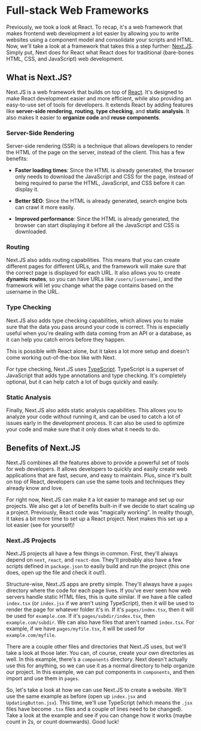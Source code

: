 # Full-stack Web Frameworks

Previously, we took a look at React. To recap, it's a web framework that makes frontend web development a lot easier by allowing you to write websites using a component model and consolidate your scripts and HTML. Now, we'll take a look at a framework that takes this a step further: [Next.JS](https://nextjs.org/). Simply put, Next does for React what React does for traditional (bare-bones HTML, CSS, and JavaScript) web development.

## What is Next.JS?

Next.JS is a web framework that builds on top of [React](https://reactjs.org/). It's designed to make React development easier and more efficient, while also providing an easy-to-use set of tools for developers. It extends React by adding features like **server-side rendering**, **routing**, **type checking**, and **static analysis**. It also makes it easier to **organize code** and **reuse components**.

### Server-Side Rendering

Server-side rendering (SSR) is a technique that allows developers to render the HTML of the page on the server, instead of the client. This has a few benefits:

* **Faster loading times**: Since the HTML is already generated, the browser only needs to download the JavaScript and CSS for the page, instead of being required to parse the HTML, JavaScript, and CSS before it can display it.

* **Better SEO**: Since the HTML is already generated, search engine bots can crawl it more easily.

* **Improved performance**: Since the HTML is already generated, the browser can start displaying it before all the JavaScript and CSS is downloaded.

### Routing

Next.JS also adds routing capabilities. This means that you can create different pages for different URLs, and the framework will make sure that the correct page is displayed for each URL. It also allows you to create **dynamic routes**, so you can have URLs like `/users/[username]`, and the framework will let you change what the page contains based on the username in the URL.

### Type Checking

Next.JS also adds type checking capabilities, which allows you to make sure that the data you pass around your code is correct. This is especially useful when you're dealing with data coming from an API or a database, as it can help you catch errors before they happen.

This is possible with React alone, but it takes a lot more setup and doesn't come working out-of-the-box like with Next.

For type checking, Next.JS uses [TypeScript](https://www.typescriptlang.org/). TypeScript is a superset of JavaScript that adds type annotations and type checking. It's completely optional, but it can help catch a lot of bugs quickly and easily.

### Static Analysis

Finally, Next.JS also adds static analysis capabilities. This allows you to analyze your code without running it, and can be used to catch a lot of issues early in the development process. It can also be used to optimize your code and make sure that it only does what it needs to do.

## Benefits of Next.JS

Next.JS combines all the features above to provide a powerful set of tools for web developers. It allows developers to quickly and easily create web applications that are fast, secure, and easy to maintain. Plus, since it's built on top of React, developers can use the same tools and techniques they already know and love.

For right now, Next.JS can make it a lot easier to manage and set up our projects. We also get a lot of benefits built-in if we decide to start scaling up a project. Previously, React code was "magically working". In reality though, it takes a bit more time to set up a React project. Next makes this set up a lot easier (see for yourself)!

### Next.JS Projects

Next.JS projects all have a few things in common. First, they'll always depend on `next`, `react`, and `react-dom`. They'll probably also have a few scripts defined in `package.json` to easily build and run the project (this one does, open up the file and check it out!).

Structure-wise, Next.JS apps are pretty simple. They'll always have a `pages` directory where the code for each page lives. If you've ever seen how web servers handle static HTML files, this is quite similar. If we have a file called `index.tsx` (or `index.jsx` if we aren't using TypeScript), then it will be used to render the page for whatever folder it's in. If it's `pages/index.tsx`, then it will be used for `example.com`. If it's `pages/subdir/index.tsx`, then `example.com/subdir`. We can also have files that aren't named `index.tsx`. For example, if we have `pages/myfile.tsx`, it will be used for `example.com/myfile`.

There are a couple other files and directories that Next.JS uses, but we'll take a look at those later. You can, of course, create your own directories as well. In this example, there's a `components` directory. Next doesn't actually use this for anything, so we can use it as a normal directory to help organize our project. In this example, we can put components in `components`, and then import and use them in `pages`.

So, let's take a look at how we can use Next.JS to create a website. We'll use the same example as before (open up `index.jsx` and `UpdatingButton.jsx`). This time, we'll use TypeScript (which means the `.jsx` files have become `.tsx` files and a couple of lines need to be changed). Take a look at the example and see if you can change how it works (maybe count in 2s, or count downwards). Good luck!